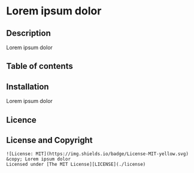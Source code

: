 # Lorem ipsum dolor
  

## Description
Lorem ipsum dolor

## Table of contents


## Installation
Lorem ipsum dolor

## Licence
## License and Copyright
    ![License: MIT](https://img.shields.io/badge/License-MIT-yellow.svg)
    &copy; Lorem ipsum dolor
    Licensed under [The MIT License][LICENSE](./license)



